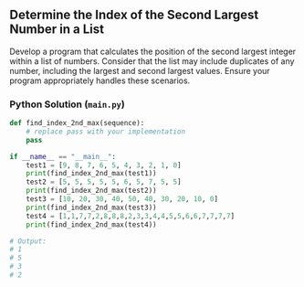 ## Determine the Index of the Second Largest Number in a List

Develop a program that calculates the position of the second largest integer within a list of numbers. Consider that the list may include duplicates of any number, including the largest and second largest values. Ensure your program appropriately handles these scenarios.

### Python Solution (`main.py`)

```python
def find_index_2nd_max(sequence):
    # replace pass with your implementation
    pass

if __name__ == "__main__":
    test1 = [9, 8, 7, 6, 5, 4, 3, 2, 1, 0]              
    print(find_index_2nd_max(test1))                      
    test2 = [5, 5, 5, 5, 5, 6, 5, 7, 5, 5]
    print(find_index_2nd_max(test2))                    
    test3 = [10, 20, 30, 40, 50, 40, 30, 20, 10, 0]
    print(find_index_2nd_max(test3))
    test4 = [1,1,7,7,2,8,8,8,2,3,3,4,4,5,5,6,6,7,7,7,7]
    print(find_index_2nd_max(test4))

# Output:
# 1
# 5
# 3
# 2
```
